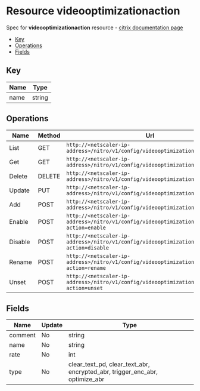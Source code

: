 # Resource videooptimizationaction

Spec for **videooptimizationaction** resource - [citrix documentation page](https://developer-docs.citrix.com/projects/netscaler-nitro-api/en/11.0/configuration/videooptimization/videooptimizationaction/videooptimizationaction/)

- [Key](#key)
- [Operations](#operations)
- [Fields](#fields)

## Key

| Name | Type |
|----|----|
| name | string |

## Operations

| Name | Method | Url |
|----|----|----|
| List | GET | `http://<netscaler-ip-address>/nitro/v1/config/videooptimizationaction` |
| Get | GET | `http://<netscaler-ip-address>/nitro/v1/config/videooptimizationaction/<name>` |
| Delete | DELETE | `http://<netscaler-ip-address>/nitro/v1/config/videooptimizationaction/<name>` |
| Update | PUT | `http://<netscaler-ip-address>/nitro/v1/config/videooptimizationaction` |
| Add | POST | `http://<netscaler-ip-address>/nitro/v1/config/videooptimizationaction` |
| Enable | POST | `http://<netscaler-ip-address>/nitro/v1/config/videooptimizationaction?action=enable` |
| Disable | POST | `http://<netscaler-ip-address>/nitro/v1/config/videooptimizationaction?action=disable` |
| Rename | POST | `http://<netscaler-ip-address>/nitro/v1/config/videooptimizationaction?action=rename` |
| Unset | POST | `http://<netscaler-ip-address>/nitro/v1/config/videooptimizationaction?action=unset` |

## Fields

| Name | Update | Type |
|----|----|----|
| comment | No | string |
| name | No | string |
| rate | No | int |
| type | No | clear_text_pd, clear_text_abr, encrypted_abr, trigger_enc_abr, optimize_abr |

